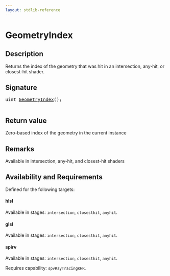 ```yaml
---
layout: stdlib-reference
---
```


# GeometryIndex

## Description



Returns the index of the geometry that was hit in an intersection, any-hit, or closest-hit shader.

## Signature 

<pre>
<span class="code_keyword">uint</span> <a href="/stdlib-reference/global-decls/geometryindex-08">GeometryIndex</a>();

</pre>

## Return value
Zero-based index of the geometry in the current instance

## Remarks
Available in intersection, any-hit, and closest-hit shaders


## Availability and Requirements

Defined for the following targets:

#### hlsl
Available in stages: `intersection`, `closesthit`, `anyhit`.

#### glsl
Available in stages: `intersection`, `closesthit`, `anyhit`.

#### spirv
Available in stages: `intersection`, `closesthit`, `anyhit`.

Requires capability: `spvRayTracingKHR`.


